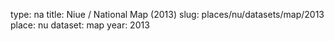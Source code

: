 type: na
title: Niue / National Map (2013)
slug: places/nu/datasets/map/2013
place: nu
dataset: map
year: 2013
